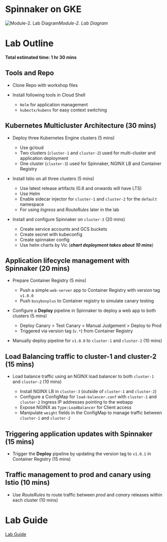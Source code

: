 # Spinnaker on GKE

![Module-2. Lab Diagram](https://github.com/henrybell/advanced-kubernetes-bootcamp/blob/master/module-2/diagrams/lab-diag.png)*Module-2. Lab Diagram*

# Lab Outline

**Total estimated time: 1 hr 30 mins**

## Tools and Repo

+  Clone Repo with workshop files
+  Install following tools in Cloud Shell
    
    +  `Helm` for application management
    +  `kubectx/kubens` for easy context switching

## Kubernetes Multicluster Architecture (30 mins)

+  Deploy three Kubernetes Engine clusters (5 mins)

    +  Use gcloud
    +  Two clusters (`cluster-1` and `cluster-2`) used for multi-cluster and application deployment
    +  One cluster (`cluster-3`) used for Spinnaker, NGINX LB and Container Registry

+  Install Istio on all three clusters (5 mins)

    +  Use latest release artifacts (0.8 and onwards will have LTS)
    +  Use Helm
    +  Enable sidecar injector for `cluster-1` and `cluster-2` for the `default` namespace
    +  For using _Ingress_ and _RouteRules_ later in the lab

+  Install and configure Spinnaker on `cluster-3` (20 mins)

    +  Create service accounts and GCS buckets
    +  Create secret with kubeconfig
    +  Create spinnaker config
    +  Use helm charts by Vic (***chart deployment takes about 10 mins***)

## Application lifecycle management with Spinnaker (20 mins)

+  Prepare Container Registry (5 mins)
    +  Push a simple `web-server` app to Container Registry with version tag `v1.0.0`
    +  Push `busyboxplus` to Container registry to simulate canary testing
    
+  Configure a **Deploy** pipeline in Spinnaker to deploy a web app to both clusters (5 mins)

    +  Deploy Canary > Test Canary > Manual Judgement > Deploy to Prod 
    +  Triggered via version tag (`v.*`) from Container Registry

+  Manually deploy pipeline for `v1.0.0` to `cluster-1` and `cluster-2` (10 mins)

## Load Balancing traffic to cluster-1 and cluster-2 (15 mins)

+  Load balance traffic using an NGINX load balancer to both `cluster-1` and `cluster-2` (10 mins)

    +  Install NGINX LB in `cluster-3` (outside of `cluster-1` and `cluster-2`)
    +  Configure a ConfigMap for `load-balancer.conf` with `cluster-1` and `cluster-2` Ingress IP addresses pointing to the webapp
    +  Expose NGINX as `Type:LoadBalancer` for Client access
    +  Manipulate `weight` fields in the ConfigMap to manage traffic between `cluster-1` and `cluster-2` 

## Triggering application updates with Spinnaker (15 mins)

+  Trigger the **Deploy** pipeline by updating the version tag to `v1.0.1` in Container Registry (15 mins)

## Traffic management to prod and canary using Istio (10 mins)

+  Use _RouteRules_ to route traffic between _prod_ and _canary_ releases within each cluster (10 mins)

# Lab Guide

[Lab Guide](lab_guide.md)

